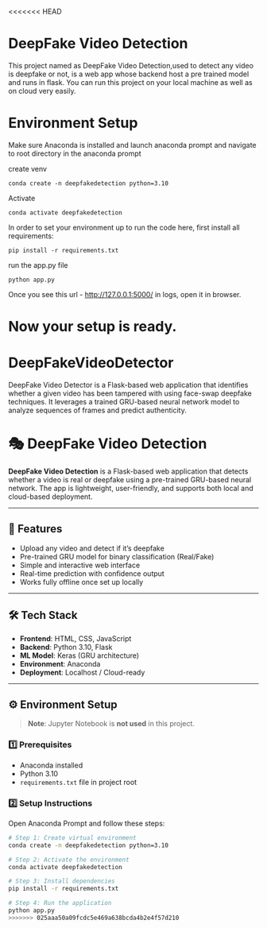<<<<<<< HEAD
# DeepFake Video Detection

This project named as DeepFake Video Detection,used to detect any video is deepfake or not, is a web app whose backend host a pre trained model  and runs in flask. You can run this project on your local machine as well as on cloud very easily.



# Environment Setup

Make sure Anaconda is installed and launch anaconda prompt and navigate to root directory in the anaconda prompt

create venv

```shell
conda create -n deepfakedetection python=3.10
```

Activate

```shell
conda activate deepfakedetection 
```

In order to set your environment up to run the code here, first install all requirements:

```shell
pip install -r requirements.txt
```

run the app.py file 

```shell
python app.py
```

Once you see this url - http://127.0.0.1:5000/ in logs, open it in browser.

Now your setup is ready.
=======
# DeepFakeVideoDetector
DeepFake Video Detector is a Flask-based web application that identifies whether a given video has been tampered with using face-swap deepfake techniques. It leverages a trained GRU-based neural network model to analyze sequences of frames and predict authenticity. 
# 🎭 DeepFake Video Detection

**DeepFake Video Detection** is a Flask-based web application that detects whether a video is real or deepfake using a pre-trained GRU-based neural network. The app is lightweight, user-friendly, and supports both local and cloud-based deployment.

---

## 🚀 Features

- Upload any video and detect if it’s deepfake
- Pre-trained GRU model for binary classification (Real/Fake)
- Simple and interactive web interface
- Real-time prediction with confidence output
- Works fully offline once set up locally

---

## 🛠 Tech Stack

- **Frontend**: HTML, CSS, JavaScript  
- **Backend**: Python 3.10, Flask  
- **ML Model**: Keras (GRU architecture)  
- **Environment**: Anaconda  
- **Deployment**: Localhost / Cloud-ready

---

## ⚙️ Environment Setup

> **Note**: Jupyter Notebook is **not used** in this project.

### 1️⃣ Prerequisites

- Anaconda installed
- Python 3.10
- `requirements.txt` file in project root

### 2️⃣ Setup Instructions

Open Anaconda Prompt and follow these steps:

```bash
# Step 1: Create virtual environment
conda create -n deepfakedetection python=3.10

# Step 2: Activate the environment
conda activate deepfakedetection

# Step 3: Install dependencies
pip install -r requirements.txt

# Step 4: Run the application
python app.py
>>>>>>> 025aaa50a09fcdc5e469a638bcda4b2e4f57d210
